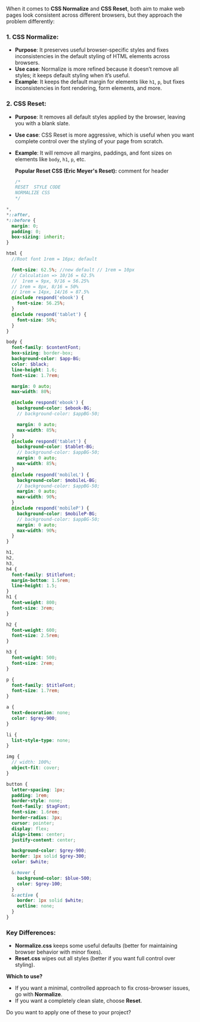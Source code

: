 When it comes to **CSS Normalize** and **CSS Reset**, both aim to make web pages look consistent across different browsers, but they approach the problem differently:

### 1. **CSS Normalize:**

- **Purpose**: It preserves useful browser-specific styles and fixes inconsistencies in the default styling of HTML elements across browsers.
- **Use case**: Normalize is more refined because it doesn’t remove all styles; it keeps default styling when it’s useful.
- **Example**: It keeps the default margin for elements like `h1`, `p`, but fixes inconsistencies in font rendering, form elements, and more.

### 2. **CSS Reset:**

- **Purpose**: It removes all default styles applied by the browser, leaving you with a blank slate.
- **Use case**: CSS Reset is more aggressive, which is useful when you want complete control over the styling of your page from scratch.
- **Example**: It will remove all margins, paddings, and font sizes on elements like `body`, `h1`, `p`, etc.

  **Popular Reset CSS (Eric Meyer's Reset):**
  comment for header

  ```scss
  /* 
  RESET  STYLE CODE 
  NORMALIZE CSS
  */
  ```

```scss
*,
*::after,
*::before {
  margin: 0;
  padding: 0;
  box-sizing: inherit;
}

html {
  //Root font 1rem = 16px; default

  font-size: 62.5%; //new default // 1rem = 10px
  // Calculation => 10/16 = 62.5%
  //  1rem = 9px, 9/16 = 56.25%
  // 1rem = 8px, 8/16 = 50%
  // 1rem = 14px, 14/16 = 87.5%
  @include respond('ebook') {
    font-size: 56.25%;
  }
  @include respond('tablet') {
    font-size: 50%;
  }
}

body {
  font-family: $contentFont;
  box-sizing: border-box;
  background-color: $app-BG;
  color: $black;
  line-height: 1.6;
  font-size: 1.7rem;

  margin: 0 auto;
  max-width: 80%;

  @include respond('ebook') {
    background-color: $ebook-BG;
    // background-color: $appBG-50;

    margin: 0 auto;
    max-width: 85%;
  }
  @include respond('tablet') {
    background-color: $tablet-BG;
    // background-color: $appBG-50;
    margin: 0 auto;
    max-width: 85%;
  }
  @include respond('mobileL') {
    background-color: $mobileL-BG;
    // background-color: $appBG-50;
    margin: 0 auto;
    max-width: 90%;
  }
  @include respond('mobileP') {
    background-color: $mobileP-BG;
    // background-color: $appBG-50;
    margin: 0 auto;
    max-width: 90%;
  }
}

h1,
h2,
h3,
h4 {
  font-family: $titleFont;
  margin-bottom: 1.5rem;
  line-height: 1.5;
}
h1 {
  font-weight: 800;
  font-size: 3rem;
}

h2 {
  font-weight: 600;
  font-size: 2.5rem;
}

h3 {
  font-weight: 500;
  font-size: 2rem;
}

p {
  font-family: $titleFont;
  font-size: 1.7rem;
}

a {
  text-decoration: none;
  color: $grey-900;
}

li {
  list-style-type: none;
}

img {
  // width: 100%;
  object-fit: cover;
}

button {
  letter-spacing: 1px;
  padding: 1rem;
  border-style: none;
  font-family: $tagFont;
  font-size: 1.6rem;
  border-radius: 3px;
  cursor: pointer;
  display: flex;
  align-items: center;
  justify-content: center;

  background-color: $grey-900;
  border: 1px solid $grey-300;
  color: $white;

  &:hover {
    background-color: $blue-500;
    color: $grey-100;
  }
  &:active {
    border: 1px solid $white;
    outline: none;
  }
}
```

### Key Differences:

- **Normalize.css** keeps some useful defaults (better for maintaining browser behavior with minor fixes).
- **Reset.css** wipes out all styles (better if you want full control over styling).

**Which to use?**

- If you want a minimal, controlled approach to fix cross-browser issues, go with **Normalize**.
- If you want a completely clean slate, choose **Reset**.

Do you want to apply one of these to your project?
